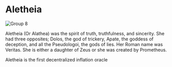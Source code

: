 # Aletheia

![Group 8](https://user-images.githubusercontent.com/13405632/124462827-ba959780-dd9a-11eb-8b9f-38ee970b93bf.png)

Aletheia (Or Alathea) was the spirit of truth, truthfulness, and sincerity. She had three opposites; Dolos, the god of trickery, Apate, the goddess of deception, and all the Pseudologoi, the gods of lies. Her Roman name was Veritas. She is either a daughter of Zeus or she was created by Prometheus.

Aletheia is the first decentralized inflation oracle
